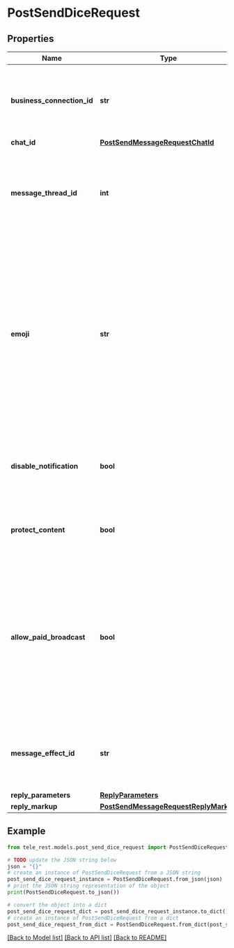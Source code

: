 # PostSendDiceRequest


## Properties

Name | Type | Description | Notes
------------ | ------------- | ------------- | -------------
**business_connection_id** | **str** | Unique identifier of the business connection on behalf of which the message will be sent | [optional] 
**chat_id** | [**PostSendMessageRequestChatId**](PostSendMessageRequestChatId.md) |  | 
**message_thread_id** | **int** | Unique identifier for the target message thread (topic) of the forum; for forum supergroups only | [optional] 
**emoji** | **str** | Emoji on which the dice throw animation is based. Currently, must be one of “🎲”, “🎯”, “🏀”, “⚽”, “🎳”, or “🎰”. Dice can have values 1-6 for “🎲”, “🎯” and “🎳”, values 1-5 for “🏀” and “⚽”, and values 1-64 for “🎰”. Defaults to “🎲” | [optional] [default to '🎲']
**disable_notification** | **bool** | Sends the message [silently](https://telegram.org/blog/channels-2-0#silent-messages). Users will receive a notification with no sound. | [optional] 
**protect_content** | **bool** | Protects the contents of the sent message from forwarding | [optional] 
**allow_paid_broadcast** | **bool** | Pass *True* to allow up to 1000 messages per second, ignoring [broadcasting limits](https://core.telegram.org/bots/faq#how-can-i-message-all-of-my-bot-39s-subscribers-at-once) for a fee of 0.1 Telegram Stars per message. The relevant Stars will be withdrawn from the bot&#39;s balance | [optional] 
**message_effect_id** | **str** | Unique identifier of the message effect to be added to the message; for private chats only | [optional] 
**reply_parameters** | [**ReplyParameters**](ReplyParameters.md) |  | [optional] 
**reply_markup** | [**PostSendMessageRequestReplyMarkup**](PostSendMessageRequestReplyMarkup.md) |  | [optional] 

## Example

```python
from tele_rest.models.post_send_dice_request import PostSendDiceRequest

# TODO update the JSON string below
json = "{}"
# create an instance of PostSendDiceRequest from a JSON string
post_send_dice_request_instance = PostSendDiceRequest.from_json(json)
# print the JSON string representation of the object
print(PostSendDiceRequest.to_json())

# convert the object into a dict
post_send_dice_request_dict = post_send_dice_request_instance.to_dict()
# create an instance of PostSendDiceRequest from a dict
post_send_dice_request_from_dict = PostSendDiceRequest.from_dict(post_send_dice_request_dict)
```
[[Back to Model list]](../README.md#documentation-for-models) [[Back to API list]](../README.md#documentation-for-api-endpoints) [[Back to README]](../README.md)


